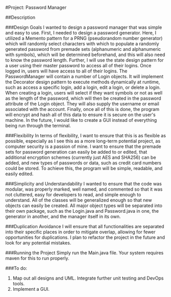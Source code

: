 #Project: Password Manager

##Description

###Design Goals
I wanted to design a password manager that was simple and easy to use. First, I needed to design a password generator.
Here, I utilized a Memento pattern for a PRNG (pseudorandom number generator) which will randomly select characters
with which to populate a randomly generated password from premade sets (alphanumeric and alphanumeric with symbols),
which will be determined beforehand, and this will also need to know the password length. Further, I will use the
state design pattern for a user using their master password to access all of their logins. Once logged in,
users will have access to all of their logins. The PasswordManager will contain a number of Login objects. It will
implement the Decorator design pattern to execute methods dynamically at runtime, such as access a specific login,
add a login, edit a login, or delete a login. When creating a login, users will select if they want symbols or not
as well as the length of the password, which will then be created in the password attribute of the Login object.
They will also supply the username or email associated with the account. Finally, once all of this is done,
the program will encrypt and hash all of this data to ensure it is secure on the user's machine. In the future,
I would like to create a GUI instead of everything being run through the terminal.

###Flexibility
In terms of flexibility, I want to ensure that this is as flexible as possible, especially as I see this as a more
long-term potential project, as computer security is a passion of mine. I want to ensure that the premade sets for 
password generation can easily be added to or edited, that additional encryption schemes (currently just AES and SHA256)
can be added, and new types of passwords or data, such as credit card numbers could be stored. To achieve this, the 
program will be simple, readable, and easily edited.

###Simplicity and Understandability
I wanted to ensure that the code was modular, was properly marked, well named, and commented so
that it was not cluttered, easy for developers to read, and simple enough to understand. All of the classes will be generalized
enough so that new objects can easily be created. All major object types will be separated into their own package,
such as the Login.java and Password.java in one, the generator in another, and the manager itself in its own.

###Duplication Avoidance
I will ensure that all functionalities are separated into their specific places in order to mitigate overlap, allowing
for fewer opportunities for duplications. I plan to refactor the project in the future and look for any potential mistakes.

###Running the Project
Simply run the Main.java file. Your system requires maven for this to run properly.

###To do:
1. Map out all designs and UML. Integrate further unit testing and DevOps tools.
2. Implement a GUI.
